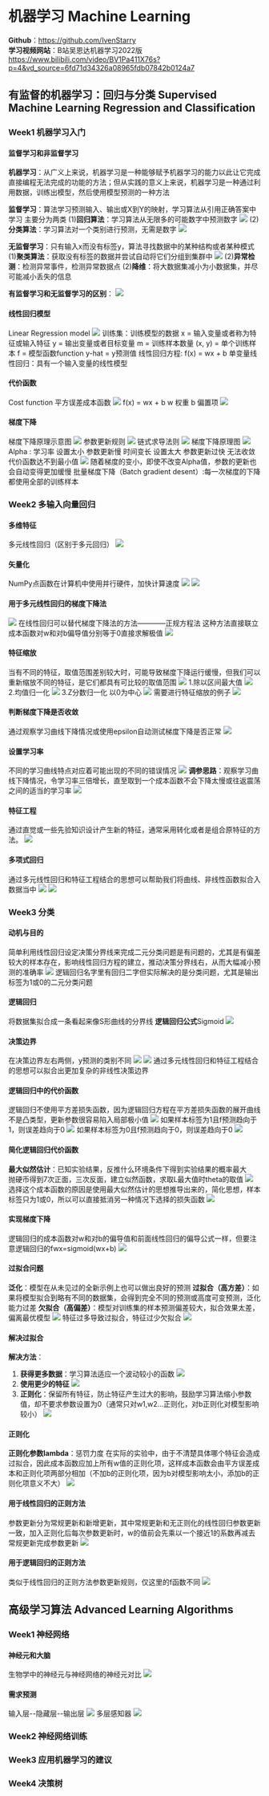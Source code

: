 # 机器学习 Machine Learning
**Github**：https://github.com/IvenStarry  
**学习视频网站**：B站吴恩达机器学习2022版  
https://www.bilibili.com/video/BV1Pa411X76s?p=4&vd_source=6fd71d34326a08965fdb07842b0124a7

## 有监督的机器学习：回归与分类 Supervised Machine Learning Regression and Classification
### Week1 机器学习入门
#### 监督学习和非监督学习
**机器学习**：从广义上来说，机器学习是一种能够赋予机器学习的能力以此让它完成直接编程无法完成的功能的方法；但从实践的意义上来说，机器学习是一种通过利用数据，训练出模型，然后使用模型预测的一种方法

**监督学习**：算法学习预测输入、输出或X到Y的映射，学习算法从引用正确答案中学习
主要分为两类
(1)**回归算法**：学习算法从无限多的可能数字中预测数字
![](https://cdn.jsdelivr.net/gh/IvenStarry/Image/MarkdownImage/202407152307430.png)
(2)**分类算法**：学习算法对一个类别进行预测，无需是数字
![](https://cdn.jsdelivr.net/gh/IvenStarry/Image/MarkdownImage/202407152313340.png)

**无监督学习**：只有输入x而没有标签y，算法寻找数据中的某种结构或者某种模式  
(1)**聚类算法**：获取没有标签的数据并尝试自动将它们分组到集群中
![](https://cdn.jsdelivr.net/gh/IvenStarry/Image/MarkdownImage/202407152328784.png)
(2)**异常检测**：检测异常事件，检测异常数据点
(2)**降维**：将大数据集减小为小数据集，并尽可能减小丢失的信息

**有监督学习和无监督学习的区别**：
![](https://cdn.jsdelivr.net/gh/IvenStarry/Image/MarkdownImage/202407152350050.png)


#### 线性回归模型
Linear Regression model
![](https://cdn.jsdelivr.net/gh/IvenStarry/Image/MarkdownImage/202407161330625.png)
训练集：训练模型的数据
x = 输入变量或者称为特征或输入特征
y = 输出变量或者目标变量
m = 训练样本数量
(x, y) = 单个训练样本
f = 模型函数function
y-hat = y预测值
线性回归方程: f(x) = wx + b
单变量线性回归：具有一个输入变量的线性模型

#### 代价函数
Cost function
平方误差成本函数
![](https://cdn.jsdelivr.net/gh/IvenStarry/Image/MarkdownImage/202407161350321.png)
f(x) = wx + b
w 权重 b 偏置项
![](https://cdn.jsdelivr.net/gh/IvenStarry/Image/MarkdownImage/202407161421997.png)

#### 梯度下降
梯度下降原理示意图
![](https://cdn.jsdelivr.net/gh/IvenStarry/Image/MarkdownImage/202407171729282.png)
参数更新规则
![](https://cdn.jsdelivr.net/gh/IvenStarry/Image/MarkdownImage/202407171735775.png)
链式求导法则
![](https://cdn.jsdelivr.net/gh/IvenStarry/Image/MarkdownImage/202407171740476.png)
梯度下降原理图
![](https://cdn.jsdelivr.net/gh/IvenStarry/Image/MarkdownImage/202407171737831.png)
Alpha : 学习率
设置太小 参数更新慢 时间变长
设置太大 参数更新过快 无法收敛 代价函数达不到最小值
![](https://cdn.jsdelivr.net/gh/IvenStarry/Image/MarkdownImage/202407171744195.png)
随着梯度的变小，即使不改变Alpha值，参数的更新也会自动变得更加缓慢
批量梯度下降（Batch gradient desent）:每一次梯度的下降都使用全部的训练样本

### Week2 多输入向量回归
#### 多维特征
多元线性回归（区别于多元回归）
![](https://cdn.jsdelivr.net/gh/IvenStarry/Image/MarkdownImage/202407181042940.png)

#### 矢量化
NumPy点函数在计算机中使用并行硬件，加快计算速度
![](https://cdn.jsdelivr.net/gh/IvenStarry/Image/MarkdownImage/202407181258340.png)
![](https://cdn.jsdelivr.net/gh/IvenStarry/Image/MarkdownImage/202407181255933.png)

#### 用于多元线性回归的梯度下降法
![](https://cdn.jsdelivr.net/gh/IvenStarry/Image/MarkdownImage/202407190928259.png)
在线性回归可以替代梯度下降法的方法————正规方程法
这种方法直接联立成本函数对w和对b偏导值分别等于0直接求解极值
![](https://cdn.jsdelivr.net/gh/IvenStarry/Image/MarkdownImage/202407190933758.png)

#### 特征缩放
当有不同的特征，取值范围差别较大时，可能导致梯度下降运行缓慢，但我们可以重新缩放不同的特征，是它们都具有可比较的取值范围
![](https://cdn.jsdelivr.net/gh/IvenStarry/Image/MarkdownImage/202407190949944.png)
1.除以区间最大值
![](https://cdn.jsdelivr.net/gh/IvenStarry/Image/MarkdownImage/202407190951860.png)
2.均值归一化
![](https://cdn.jsdelivr.net/gh/IvenStarry/Image/MarkdownImage/202407190952722.png)
3.Z分数归一化 以0为中心
![](https://cdn.jsdelivr.net/gh/IvenStarry/Image/MarkdownImage/202407190953228.png)
需要进行特征缩放的例子
![](https://cdn.jsdelivr.net/gh/IvenStarry/Image/MarkdownImage/202407190954220.png)

#### 判断梯度下降是否收敛
通过观察学习曲线下降情况或使用epsilon自动测试梯度下降是否正常
![](https://cdn.jsdelivr.net/gh/IvenStarry/Image/MarkdownImage/202407191000005.png)

#### 设置学习率
不同的学习曲线特点对应着可能出现的不同的错误情况
![](https://cdn.jsdelivr.net/gh/IvenStarry/Image/MarkdownImage/202407191007527.png)
**调参思路**：观察学习曲线下降情况，令学习率三倍增长，直至取到一个成本函数不会下降太慢或往返震荡之间的适当的学习率
![](https://cdn.jsdelivr.net/gh/IvenStarry/Image/MarkdownImage/202407191007329.png)

#### 特征工程
通过直觉或一些先验知识设计产生新的特征，通常采用转化或者是组合原特征的方法。
![](https://cdn.jsdelivr.net/gh/IvenStarry/Image/MarkdownImage/202407191013769.png)

#### 多项式回归
通过多元线性回归和特征工程结合的思想可以帮助我们将曲线、非线性函数拟合入数据当中
![](https://cdn.jsdelivr.net/gh/IvenStarry/Image/MarkdownImage/202407191019136.png)
![](https://cdn.jsdelivr.net/gh/IvenStarry/Image/MarkdownImage/202407191019335.png)

### Week3 分类
#### 动机与目的
简单利用线性回归设定决策分界线来完成二元分类问题是有问题的，尤其是有偏差较大的样本存在，影响线性回归方程的建立，推动决策分界线右，从而大幅减小预测的准确率
![](https://cdn.jsdelivr.net/gh/IvenStarry/Image/MarkdownImage/202407260048753.png)
逻辑回归名字里有回归二字但实际解决的是分类问题，尤其是输出标签为1或0的二元分类问题

#### 逻辑回归
将数据集拟合成一条看起来像S形曲线的分界线
**逻辑回归公式**Sigmoid
![](https://cdn.jsdelivr.net/gh/IvenStarry/Image/MarkdownImage/202407260119079.png)

#### 决策边界
在决策边界左右两侧，y预测的类别不同
![](https://cdn.jsdelivr.net/gh/IvenStarry/Image/MarkdownImage/202407260127358.png)
![](https://cdn.jsdelivr.net/gh/IvenStarry/Image/MarkdownImage/202407260127925.png)
通过多元线性回归和特征工程结合的思想可以拟合出更加复杂的非线性决策边界

#### 逻辑回归中的代价函数
逻辑回归不使用平方差损失函数，因为逻辑回归方程在平方差损失函数的展开曲线不是凸类型，更新参数很容易陷入局部极小值
![](https://cdn.jsdelivr.net/gh/IvenStarry/Image/MarkdownImage/202407260139187.png)
如果样本标签为1且f预测趋向于1，则误差趋向于0
![](https://cdn.jsdelivr.net/gh/IvenStarry/Image/MarkdownImage/202407260139076.png)
如果样本标签为0且f预测趋向于0，则误差趋向于0
![](https://cdn.jsdelivr.net/gh/IvenStarry/Image/MarkdownImage/202407260139080.png)

#### 简化逻辑回归代价函数
**最大似然估计**：已知实验结果，反推什么环境条件下得到实验结果的概率最大  
抛硬币得到7次正面，三次反面，建立似然函数，求取L最大值时theta的取值
![](https://cdn.jsdelivr.net/gh/IvenStarry/Image/MarkdownImage/202407260156562.png)
选择这个成本函数的原因是使用最大似然估计的思想推导出来的，简化思想，样本标签只为1或0，所以可以直接抵消另一种情况下选择的损失函数
![](https://cdn.jsdelivr.net/gh/IvenStarry/Image/MarkdownImage/202407260201130.png)

#### 实现梯度下降
逻辑回归的成本函数对w和对b的偏导值和前面线性回归的偏导公式一样，但要注意逻辑回归的fwx=sigmoid(wx+b)
![](https://cdn.jsdelivr.net/gh/IvenStarry/Image/MarkdownImage/202407260212322.png)

#### 过拟合问题
**泛化**：模型在从未见过的全新示例上也可以做出良好的预测
**过拟合（高方差）**：如果将模型拟合到略有不同的数据集，会得到完全不同的预测或高度可变预测，泛化能力过差
**欠拟合（高偏差）**：模型对训练集的样本预测偏差较大，拟合效果太差，偏离最优模型
![](https://cdn.jsdelivr.net/gh/IvenStarry/Image/MarkdownImage/202407260229291.png)
特征过多导致过拟合，特征过少欠拟合
![](https://cdn.jsdelivr.net/gh/IvenStarry/Image/MarkdownImage/202407260230792.png)

#### 解决过拟合
**解决方法**：
1. **获得更多数据**：学习算法适应一个波动较小的函数
![](https://cdn.jsdelivr.net/gh/IvenStarry/Image/MarkdownImage/202407260238433.png)
2. **使用更少的特征**
![](https://cdn.jsdelivr.net/gh/IvenStarry/Image/MarkdownImage/202407260238005.png)
3. **正则化**：保留所有特征，防止特征产生过大的影响，鼓励学习算法缩小参数值，却不要求参数设置为0（通常只对w1,w2...正则化，对b正则化对模型影响较小）
![](https://cdn.jsdelivr.net/gh/IvenStarry/Image/MarkdownImage/202407260239289.png)

#### 正则化
**正则化参数lambda**：惩罚力度
在实际的实验中，由于不清楚具体哪个特征会造成过拟合，因此成本函数应加上所有w值的正则化项，这样成本函数会由平方误差成本和正则化项两部分相加（不加b的正则化项，因为b对模型影响太小，添加b的正则化项意义不大）
![](https://cdn.jsdelivr.net/gh/IvenStarry/Image/MarkdownImage/202407260245091.png)

#### 用于线性回归的正则方法
参数更新分为常规更新和新增更新，其中常规更新和无正则化的线性回归参数更新一致，加入正则化后每次参数更新时，w的值前会先乘以一个接近1的系数再减去常规更新完成参数更新
![](https://cdn.jsdelivr.net/gh/IvenStarry/Image/MarkdownImage/202407260257387.png)

#### 用于逻辑回归的正则方法
类似于线性回归的正则方法参数更新规则，仅这里的f函数不同
![](https://cdn.jsdelivr.net/gh/IvenStarry/Image/MarkdownImage/202407260305397.png)

## 高级学习算法 Advanced Learning Algorithms
### Week1 神经网络
#### 神经元和大脑
生物学中的神经元与神经网络的神经元对比
![](https://cdn.jsdelivr.net/gh/IvenStarry/Image/MarkdownImage/202408031256457.png)

#### 需求预测
输入层--隐藏层--输出层
![](https://cdn.jsdelivr.net/gh/IvenStarry/Image/MarkdownImage/202408031436253.png)
多层感知器
![](https://cdn.jsdelivr.net/gh/IvenStarry/Image/MarkdownImage/202408031436044.png)
### Week2 神经网络训练
### Week3 应用机器学习的建议
### Week4 决策树